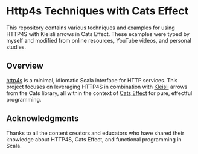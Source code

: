 # Http4s Techniques with Cats Effect

This repository contains various techniques and examples for using HTTP4S with Kleisli arrows in Cats Effect. These examples were typed by myself and modified from online resources, YouTube videos, and personal studies.

## Overview

[http4s](https://http4s.org/) is a minimal, idiomatic Scala interface for HTTP services. This project focuses on leveraging HTTP4S in combination with [Kleisli](https://typelevel.org/cats/datatypes/kleisli.html) arrows from the Cats library, all within the context of [Cats Effect](https://typelevel.org/cats-effect/) for pure, effectful programming.

## Acknowledgments

Thanks to all the content creators and educators who have shared their knowledge about HTTP4S, Cats Effect, and functional programming in Scala.